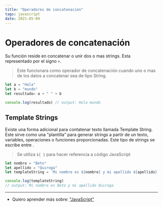 ```yaml
---
title: "Operadores de concatenación"
tags: javascript
date: 2021-05-09
---
```


# Operadores de concatenación

Su función reside en concatenar o unir dos o mas strings. Esta representado por el signo `+`.

> Este funcionara como operador de concatenación cuando uno o mas de los datos a concatenar sea de tipo String.

````js
let a = "Hola"
let b = "mundo"
let resultado= a + " " + b

console.log(resultado) // output: Hola mundo
````

## Template Strings
Existe una forma adicional para contatenar texto llamada Template String. Este sirve como una "plantilla" para generar strings a partir de un texto, variables, operaciones o funciones proporcionadas. Este tipo de strings se escribe entre .

> Se utiliza `${ }` para hacer referencia a código JavaScript

````js
let nombre = "Beto"
let apellido = "Quiroga"
let templateString = `Mi nombre es ${nombre} y mi apellido ${apellido}`

console.log(templateString)
// output: Mi nombre es Beto y mi apellido Quiroga
````

***

- Quiero aprender más sobre: ["JavaScript"](../00/javascript)
